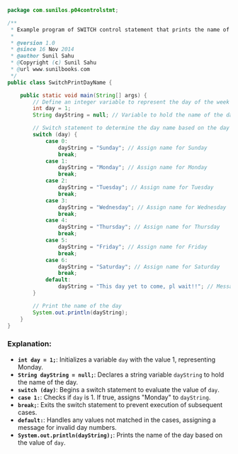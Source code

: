 ```java
package com.sunilos.p04controlstmt;

/**
 * Example program of SWITCH control statement that prints the name of the day.
 * 
 * @version 1.0
 * @since 16 Nov 2014
 * @author Sunil Sahu
 * @Copyright (c) Sunil Sahu
 * @url www.sunilbooks.com
 */
public class SwitchPrintDayName {

    public static void main(String[] args) {
        // Define an integer variable to represent the day of the week
        int day = 1;
        String dayString = null; // Variable to hold the name of the day

        // Switch statement to determine the day name based on the day number
        switch (day) {
            case 0:
                dayString = "Sunday"; // Assign name for Sunday
                break;
            case 1:
                dayString = "Monday"; // Assign name for Monday
                break;
            case 2:
                dayString = "Tuesday"; // Assign name for Tuesday
                break;
            case 3:
                dayString = "Wednesday"; // Assign name for Wednesday
                break;
            case 4:
                dayString = "Thursday"; // Assign name for Thursday
                break;
            case 5:
                dayString = "Friday"; // Assign name for Friday
                break;
            case 6:
                dayString = "Saturday"; // Assign name for Saturday
                break;
            default:
                dayString = "This day yet to come, pl wait!!"; // Message for invalid day numbers
        }

        // Print the name of the day
        System.out.println(dayString);
    }
}
```

### Explanation:
- **`int day = 1;`**: Initializes a variable `day` with the value 1, representing Monday.
- **`String dayString = null;`**: Declares a string variable `dayString` to hold the name of the day.
- **`switch (day)`**: Begins a switch statement to evaluate the value of `day`.
- **`case 1:`**: Checks if `day` is 1. If true, assigns "Monday" to `dayString`.
- **`break;`**: Exits the switch statement to prevent execution of subsequent cases.
- **`default:`**: Handles any values not matched in the cases, assigning a message for invalid day numbers.
- **`System.out.println(dayString);`**: Prints the name of the day based on the value of `day`.
